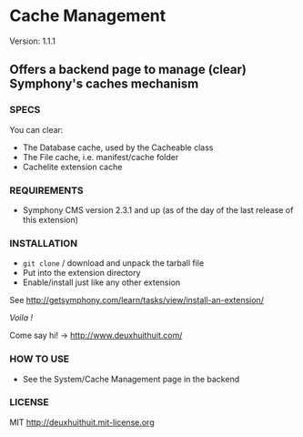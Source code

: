 # Cache Management #

Version: 1.1.1

## Offers a backend page to manage (clear) Symphony's caches mechanism ##

### SPECS ###

You can clear:

- The Database cache, used by the Cacheable class
- The File cache, i.e. manifest/cache folder
- Cachelite extension cache


### REQUIREMENTS ###

- Symphony CMS version 2.3.1 and up (as of the day of the last release of this extension)

### INSTALLATION ###

- `git clone` / download and unpack the tarball file
- Put into the extension directory
- Enable/install just like any other extension

See <http://getsymphony.com/learn/tasks/view/install-an-extension/>

*Voila !*

Come say hi! -> <http://www.deuxhuithuit.com/>

### HOW TO USE ###

- See the System/Cache Management page in the backend

### LICENSE ###

MIT <http://deuxhuithuit.mit-license.org>
